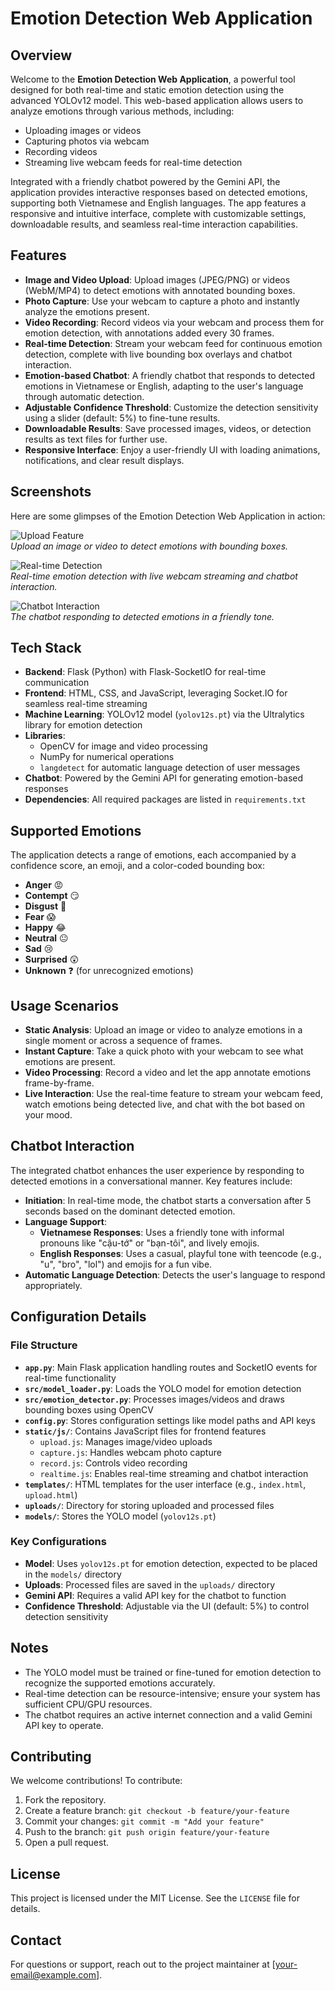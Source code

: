# Emotion Detection Web Application

## Overview

Welcome to the **Emotion Detection Web Application**, a powerful tool designed for both real-time and static emotion detection using the advanced YOLOv12 model. This web-based application allows users to analyze emotions through various methods, including:

- Uploading images or videos
- Capturing photos via webcam
- Recording videos
- Streaming live webcam feeds for real-time detection

Integrated with a friendly chatbot powered by the Gemini API, the application provides interactive responses based on detected emotions, supporting both Vietnamese and English languages. The app features a responsive and intuitive interface, complete with customizable settings, downloadable results, and seamless real-time interaction capabilities.

## Features

- **Image and Video Upload**: Upload images (JPEG/PNG) or videos (WebM/MP4) to detect emotions with annotated bounding boxes.
- **Photo Capture**: Use your webcam to capture a photo and instantly analyze the emotions present.
- **Video Recording**: Record videos via your webcam and process them for emotion detection, with annotations added every 30 frames.
- **Real-time Detection**: Stream your webcam feed for continuous emotion detection, complete with live bounding box overlays and chatbot interaction.
- **Emotion-based Chatbot**: A friendly chatbot that responds to detected emotions in Vietnamese or English, adapting to the user's language through automatic detection.
- **Adjustable Confidence Threshold**: Customize the detection sensitivity using a slider (default: 5%) to fine-tune results.
- **Downloadable Results**: Save processed images, videos, or detection results as text files for further use.
- **Responsive Interface**: Enjoy a user-friendly UI with loading animations, notifications, and clear result displays.

## Screenshots

Here are some glimpses of the Emotion Detection Web Application in action:

![Upload Feature](images/upload-screenshot.png)  
*Upload an image or video to detect emotions with bounding boxes.*

![Real-time Detection](images/realtime-screenshot.png)  
*Real-time emotion detection with live webcam streaming and chatbot interaction.*

![Chatbot Interaction](images/chatbot-screenshot.png)  
*The chatbot responding to detected emotions in a friendly tone.*

## Tech Stack

- **Backend**: Flask (Python) with Flask-SocketIO for real-time communication
- **Frontend**: HTML, CSS, and JavaScript, leveraging Socket.IO for seamless real-time streaming
- **Machine Learning**: YOLOv12 model (`yolov12s.pt`) via the Ultralytics library for emotion detection
- **Libraries**:
  - OpenCV for image and video processing
  - NumPy for numerical operations
  - `langdetect` for automatic language detection of user messages
- **Chatbot**: Powered by the Gemini API for generating emotion-based responses
- **Dependencies**: All required packages are listed in `requirements.txt`

## Supported Emotions

The application detects a range of emotions, each accompanied by a confidence score, an emoji, and a color-coded bounding box:

- **Anger** 😡
- **Contempt** 😏
- **Disgust** 🤢
- **Fear** 😱
- **Happy** 😂
- **Neutral** 😐
- **Sad** 😢
- **Surprised** 😲
- **Unknown** ❓ (for unrecognized emotions)

## Usage Scenarios

- **Static Analysis**: Upload an image or video to analyze emotions in a single moment or across a sequence of frames.
- **Instant Capture**: Take a quick photo with your webcam to see what emotions are present.
- **Video Processing**: Record a video and let the app annotate emotions frame-by-frame.
- **Live Interaction**: Use the real-time feature to stream your webcam feed, watch emotions being detected live, and chat with the bot based on your mood.

## Chatbot Interaction

The integrated chatbot enhances the user experience by responding to detected emotions in a conversational manner. Key features include:

- **Initiation**: In real-time mode, the chatbot starts a conversation after 5 seconds based on the dominant detected emotion.
- **Language Support**:
  - **Vietnamese Responses**: Uses a friendly tone with informal pronouns like "cậu-tớ" or "bạn-tôi", and lively emojis.
  - **English Responses**: Uses a casual, playful tone with teencode (e.g., "u", "bro", "lol") and emojis for a fun vibe.
- **Automatic Language Detection**: Detects the user's language to respond appropriately.

## Configuration Details

### File Structure

- **`app.py`**: Main Flask application handling routes and SocketIO events for real-time functionality
- **`src/model_loader.py`**: Loads the YOLO model for emotion detection
- **`src/emotion_detector.py`**: Processes images/videos and draws bounding boxes using OpenCV
- **`config.py`**: Stores configuration settings like model paths and API keys
- **`static/js/`**: Contains JavaScript files for frontend features
  - `upload.js`: Manages image/video uploads
  - `capture.js`: Handles webcam photo capture
  - `record.js`: Controls video recording
  - `realtime.js`: Enables real-time streaming and chatbot interaction
- **`templates/`**: HTML templates for the user interface (e.g., `index.html`, `upload.html`)
- **`uploads/`**: Directory for storing uploaded and processed files
- **`models/`**: Stores the YOLO model (`yolov12s.pt`)

### Key Configurations

- **Model**: Uses `yolov12s.pt` for emotion detection, expected to be placed in the `models/` directory
- **Uploads**: Processed files are saved in the `uploads/` directory
- **Gemini API**: Requires a valid API key for the chatbot to function
- **Confidence Threshold**: Adjustable via the UI (default: 5%) to control detection sensitivity

## Notes

- The YOLO model must be trained or fine-tuned for emotion detection to recognize the supported emotions accurately.
- Real-time detection can be resource-intensive; ensure your system has sufficient CPU/GPU resources.
- The chatbot requires an active internet connection and a valid Gemini API key to operate.

## Contributing

We welcome contributions! To contribute:

1. Fork the repository.
2. Create a feature branch: `git checkout -b feature/your-feature`
3. Commit your changes: `git commit -m "Add your feature"`
4. Push to the branch: `git push origin feature/your-feature`
5. Open a pull request.

## License

This project is licensed under the MIT License. See the `LICENSE` file for details.

## Contact

For questions or support, reach out to the project maintainer at [your-email@example.com].
